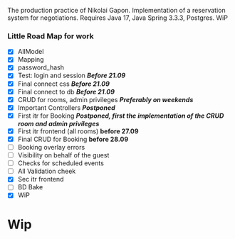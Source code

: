The production practice of Nikolai Gapon. Implementation of a reservation system for negotiations. Requires Java 17, Java Spring 3.3.3, Postgres.  WiP


### Little Road Map for work


- [x] AllModel  
- [x] Mapping  
- [x] password_hash
- [x] Test: login and session ___Before 21.09___
- [x] Final connect css ___Before 21.09___
- [x] Final connect to db ___Before 21.09___
- [x] CRUD for rooms, admin privileges ___Preferably on weekends___
- [x] Important Controllers ___Postponed___
- [x] First itr for Booking ___Postponed, first the implementation of the CRUD room and admin privileges___
- [x] First itr frontend (all rooms) __before 27.09__
- [x] Final CRUD for Booking __before 28.09__
- [ ] Booking overlay errors
- [ ] Visibility on behalf of the guest
- [ ] Checks for scheduled events
- [ ] All Validation cheek 
- [x] Sec itr frontend
- [ ] BD Bake
- [x] WiP
# Wip